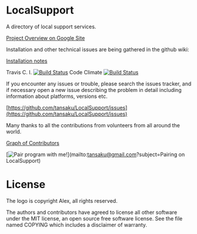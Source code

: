 LocalSupport
============

A directory of local support services. 

[Project Overview on Google Site](https://sites.google.com/site/saasellsprojects/projects/local-support/getting-started---project-overview)

Installation and other technical issues are being gathered in the github wiki:

[Installation notes](https://github.com/tansaku/LocalSupport/wiki/installation)

Travis C. I. [![Build Status](https://travis-ci.org/tansaku/LocalSupport.png)](https://travis-ci.org/tansaku/LocalSupport)
Code Climate [![Build Status](https://travis-ci.org/tansaku/LocalSupport.png)](https://codeclimate.com/github/tansaku/LocalSupport.png)

If you encounter any issues or trouble, please search the issues tracker, and if necessary open a new issue describing the problem in detail including information about platforms, versions etc. 

[https://github.com/tansaku/LocalSupport/issues](https://github.com/tansaku/LocalSupport/issues)

Many thanks to all the contributions from volunteers from all around the world.

[Graph of Contributors](https://github.com/tansaku/LocalSupport/contributors)

[![Pair program with me!](http://pairprogramwith.me/badge.png)](mailto:tansaku@gmail.com?subject=Pairing on LocalSupport)

License
=======

The logo is copyright Alex, all rights reserved.

The authors and contributors have agreed to license all other software
under the MIT license, an open source free software license. See the
file named COPYING which includes a disclaimer of warranty.
